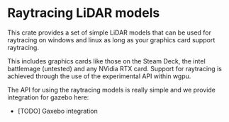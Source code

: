 # Raytracing LiDAR models

This crate provides a set of simple LiDAR models that can be used for raytracing on windows and linux as long as your graphics card support raytracing.

This includes graphics cards like those on the Steam Deck, the intel battlemage (untested) and any NVidia RTX card. Support for raytracing is achieved through
the use of the experimental API within wgpu.

The API for using the raytracing models is really simple and we provide integration for gazebo here:
- [TODO] Gaxebo integration